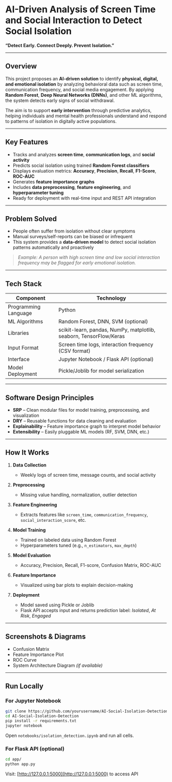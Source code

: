 # AI-Driven Analysis of Screen Time and Social Interaction to Detect Social Isolation

**“Detect Early. Connect Deeply. Prevent Isolation.”**

---

## Overview

This project proposes an **AI-driven solution** to identify **physical, digital, and emotional isolation** by analyzing behavioral data such as screen time, communication frequency, and social media engagement. By applying **Random Forest**, **Deep Neural Networks (DNNs)**, and other ML algorithms, the system detects early signs of social withdrawal.

The aim is to support **early intervention** through predictive analytics, helping individuals and mental health professionals understand and respond to patterns of isolation in digitally active populations.

---

## Key Features

* Tracks and analyzes **screen time**, **communication logs**, and **social activity**
* Predicts social isolation using trained **Random Forest classifiers**
* Displays evaluation metrics: **Accuracy**, **Precision**, **Recall**, **F1-Score**, **ROC-AUC**
* Generates **feature importance graphs**
* Includes **data preprocessing**, **feature engineering**, and **hyperparameter tuning**
* Ready for deployment with real-time input and REST API integration

---

## Problem Solved

* People often suffer from isolation without clear symptoms
* Manual surveys/self-reports can be biased or infrequent
* This system provides a **data-driven model** to detect social isolation patterns automatically and proactively

> *Example: A person with high screen time and low social interaction frequency may be flagged for early emotional isolation.*

---

## Tech Stack

| Component            | Technology                                                         |
| -------------------- | ------------------------------------------------------------------ |
| Programming Language | Python                                                             |
| ML Algorithms        | Random Forest, DNN, SVM (optional)                                 |
| Libraries            | scikit-learn, pandas, NumPy, matplotlib, seaborn, TensorFlow/Keras |
| Input Format         | Screen time logs, interaction frequency (CSV format)               |
| Interface            | Jupyter Notebook / Flask API (optional)                            |
| Model Deployment     | Pickle/Joblib for model serialization                              |

---

## Software Design Principles

* **SRP** – Clean modular files for model training, preprocessing, and visualization
* **DRY** – Reusable functions for data cleaning and evaluation
* **Explainability** – Feature importance graph to interpret model behavior
* **Extensibility** – Easily pluggable ML models (RF, SVM, DNN, etc.)

---

## How It Works

1. **Data Collection**

   * Weekly logs of screen time, message counts, and social activity

2. **Preprocessing**

   * Missing value handling, normalization, outlier detection

3. **Feature Engineering**

   * Extracts features like `screen_time`, `communication_frequency`, `social_interaction_score`, etc.

4. **Model Training**

   * Trained on labeled data using Random Forest
   * Hyperparameters tuned (e.g., `n_estimators`, `max_depth`)

5. **Model Evaluation**

   * Accuracy, Precision, Recall, F1-score, Confusion Matrix, ROC-AUC

6. **Feature Importance**

   * Visualized using bar plots to explain decision-making

7. **Deployment**

   * Model saved using Pickle or Joblib
   * Flask API accepts input and returns prediction label: *Isolated*, *At Risk*, *Engaged*

---

## Screenshots & Diagrams

* Confusion Matrix
* Feature Importance Plot
* ROC Curve
* System Architecture Diagram *(if available)*

---

## Run Locally

### For Jupyter Notebook

```bash
git clone https://github.com/yourusername/AI-Social-Isolation-Detection.git
cd AI-Social-Isolation-Detection
pip install -r requirements.txt
jupyter notebook
```

Open `notebooks/isolation_detection.ipynb` and run all cells.

### For Flask API (optional)

```bash
cd app/
python app.py
```

Visit: [http://127.0.0.1:5000](http://127.0.0.1:5000) to access API
